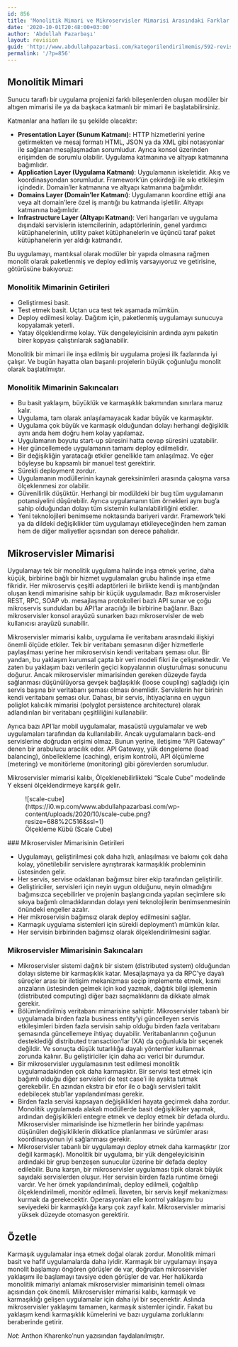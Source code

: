 ```yaml
---
id: 856
title: 'Monolitik Mimari ve Mikroservisler Mimarisi Arasındaki Farklar'
date: '2020-10-01T20:48:00+03:00'
author: 'Abdullah Pazarbaşı'
layout: revision
guid: 'http://www.abdullahpazarbasi.com/kategorilendirilmemis/592-revision-v1'
permalink: '/?p=856'
---
```


## Monolitik Mimari

Sunucu taraflı bir uygulama projenizi farklı bileşenlerden oluşan modüler bir altıgen mimarisi ile ya da başkaca katmanlı bir mimari ile başlatabilirsiniz.

Katmanlar ana hatları ile şu şekilde olacaktır:

- **Presentation Layer (Sunum Katmanı):** HTTP hizmetlerini yerine getirmekten ve mesaj formatı HTML, JSON ya da XML gibi notasyonlar ile sağlanan mesajlaşmadan sorumludur. Ayrıca konsol üzerinden erişimden de sorumlu olabilir. Uygulama katmanına ve altyapı katmanına bağımlıdır.
- **Application Layer (Uygulama Katmanı)**: Uygulamanın iskeletidir. Akış ve koordinasyondan sorumludur. Framework’ün çekirdeği ile sıkı etkileşim içindedir. Domain’ler katmanına ve altyapı katmanına bağımlıdır.
- **Domains Layer (Domain’ler Katmanı)**: Uygulamanın koordine ettiği ana veya alt domain’lere özel iş mantığı bu katmanda işletilir. Altyapı katmanına bağımlıdır.
- **Infrastructure Layer (Altyapı Katmanı)**: Veri hangarları ve uygulama dışındaki servislerin istemcilerinin, adaptörlerinin, genel yardımcı kütüphanelerinin, utility paket kütüphanelerin ve üçüncü taraf paket kütüphanelerin yer aldığı katmandır.

Bu uygulamayı, mantıksal olarak modüler bir yapıda olmasına rağmen monolit olarak paketlenmiş ve deploy edilmiş varsayıyoruz ve getirisine, götürüsüne bakıyoruz:

### Monolitik Mimarinin Getirileri

- Geliştirmesi basit.
- Test etmek basit. Uçtan uca test tek aşamada mümkün.
- Deploy edilmesi kolay. Dağıtım için, paketlenmiş uygulamayı sunucuya kopyalamak yeterli.
- Yatay ölçeklendirme kolay. Yük dengeleyicisinin ardında aynı paketin birer kopyası çalıştırılarak sağlanabilir.

Monolitik bir mimari ile inşa edilmiş bir uygulama projesi ilk fazlarında iyi çalışır. Ve bugün hayatta olan başarılı projelerin büyük çoğunluğu monolit olarak başlatılmıştır.

### Monolitik Mimarinin Sakıncaları

- Bu basit yaklaşım, büyüklük ve karmaşıklık bakımından sınırlara maruz kalır.
- Uygulama, tam olarak anlaşılamayacak kadar büyük ve karmaşıktır.
- Uygulama çok büyük ve karmaşık olduğundan dolayı herhangi değişiklik aynı anda hem doğru hem kolay yapılamaz.
- Uygulamanın boyutu start-up süresini hatta cevap süresini uzatabilir.
- Her güncellemede uygulamanın tamamı deploy edilmelidir.
- Bir değişikliğin yaratacağı etkiler genellikle tam anlaşılmaz. Ve eğer böyleyse bu kapsamlı bir manuel test gerektirir.
- Sürekli deployment zordur.
- Uygulamanın modüllerinin kaynak gereksinimleri arasında çakışma varsa ölçeklenmesi zor olabilir.
- Güvenilirlik düşüktür. Herhangi bir modüldeki bir bug tüm uygulamanın potansiyelini düşürebilir. Ayrıca uygulamanın tüm örnekleri aynı bug’a sahip olduğundan dolayı tüm sistemin kullanılabilirliğini etkiler.
- Yeni teknolojileri benimseme noktasında bariyeri vardır. Framework’teki ya da dildeki değişiklikler tüm uygulamayı etkileyeceğinden hem zaman hem de diğer maliyetler açısından son derece pahalıdır.

## Mikroservisler Mimarisi

Uygulamayı tek bir monolitik uygulama halinde inşa etmek yerine, daha küçük, birbirine bağlı bir hizmet uygulamaları grubu halinde inşa etme fikridir. Her mikroservis çeşitli adaptörleri ile birlikte kendi iş mantığından oluşan kendi mimarisine sahip bir küçük uygulamadır. Bazı mikroservisler REST, RPC, SOAP vb. mesajlaşma protokolleri bazlı API sunar ve çoğu mikroservis sundukları bu API’lar aracılığı ile birbirine bağlanır. Bazı mikroservisler konsol arayüzü sunarken bazı mikroservisler de web kullanıcısı arayüzü sunabilir.

Mikroservisler mimarisi kalıbı, uygulama ile veritabanı arasındaki ilişkiyi önemli ölçüde etkiler. Tek bir veritabanı şemasının diğer hizmetlerle paylaşılması yerine her mikroservisin kendi veritabanı şeması olur. Bir yandan, bu yaklaşım kurumsal çapta bir veri modeli fikri ile çelişmektedir. Ve zaten bu yaklaşım bazı verilerin geçici kopyalarının oluşturulması sonucunu doğurur. Ancak mikroservisler mimarisinden gereken düzeyde fayda sağlanması düşünülüyorsa gevşek bağlaşıklık (loose coupling) sağladığı için servis başına bir veritabanı şeması olması önemlidir. Servislerin her birinin kendi veritabanı şeması olur. Dahası, bir servis, ihtiyaçlarına en uygun poliglot kalıcılık mimarisi (polyglot persistence architecture) olarak adlandırılan bir veritabanı çeşitliliğini kullanabilir.

Ayrıca bazı API’lar mobil uygulamalar, masaüstü uygulamalar ve web uygulamaları tarafından da kullanılabilir. Ancak uygulamaların back-end servislerine doğrudan erişimi olmaz. Bunun yerine, iletişime “API Gateway” denen bir arabulucu aracılık eder. API Gateway, yük dengeleme (load balancing), önbellekleme (caching), erişim kontrolü, API ölçümleme (metering) ve monitörleme (monitoring) gibi görevlerden sorumludur.

Mikroservisler mimarisi kalıbı, Ölçeklenebilirlikteki “Scale Cube” modelinde Y ekseni ölçeklendirmeye karşılık gelir.

<div class="wp-block-image image-background-white"><figure class="aligncenter size-full">![scale-cube](https://i0.wp.com/www.abdullahpazarbasi.com/wp-content/uploads/2020/10/scale-cube.png?resize=688%2C516&ssl=1)<figcaption>Ölçekleme Kübü (Scale Cube)</figcaption></figure></div>### Mikroservisler Mimarisinin Getirileri

- Uygulamayı, geliştirilmesi çok daha hızlı, anlaşılması ve bakımı çok daha kolay, yönetilebilir servislere ayrıştırarak karmaşıklık probleminin üstesinden gelir.
- Her servis, servise odaklanan bağımsız birer ekip tarafından geliştirilir.
- Geliştiriciler, servisleri için neyin uygun olduğunu, neyin olmadığını bağımsızca seçebilirler ve projenin başlangıcında yapılan seçimlere sıkı sıkıya bağımlı olmadıklarından dolayı yeni teknolojilerin benimsenmesinin önündeki engeller azalır.
- Her mikroservisin bağımsız olarak deploy edilmesini sağlar.
- Karmaşık uygulama sistemleri için sürekli deployment’ı mümkün kılar.
- Her servisin birbirinden bağımsız olarak ölçeklendirilmesini sağlar.

### Mikroservisler Mimarisinin Sakıncaları

- Mikroservisler sistemi dağıtık bir sistem (distributed system) olduğundan dolayı sisteme bir karmaşıklık katar. Mesajlaşmaya ya da RPC’ye dayalı süreçler arası bir iletişim mekanizması seçip implemente etmek, kısmi arızaların üstesinden gelmek için kod yazmak, dağıtık bilgi işlemenin (distributed computing) diğer bazı saçmalıklarını da dikkate almak gerekir.
- Bölümlendirilmiş veritabanı mimarisine sahiptir. Mikroservisler tabanlı bir uygulamada birden fazla business entity’yi güncelleyen servis etkileşimleri birden fazla servisin sahip olduğu birden fazla veritabanı şemasında güncellemeye ihtiyaç duyabilir. Veritabanlarının çoğunun desteklediği distributed transaction’lar (XA) da çoğunlukla bir seçenek değildir. Ve sonuçta düşük tutarlılığa dayalı yöntemler kullanmak zorunda kalınır. Bu geliştiriciler için daha acı verici bir durumdur.
- Bir mikroservisler uygulamasının test edilmesi monolitik uygulamadakinden çok daha karmaşıktır. Bir servisi test etmek için bağımlı olduğu diğer servisleri de test case’i ile ayakta tutmak gerekebilir. En azından ekstra bir efor ile o bağlı servisleri taklit edebilecek stub’lar yapılandırılması gerekir.
- Birden fazla servisi kapsayan değişiklikleri hayata geçirmek daha zordur. Monolitik uygulamada alakalı modüllerde basit değişiklikler yapmak, ardından değişiklikleri entegre etmek ve deploy etmek bir defada olurdu. Mikroservisler mimarisinde ise hizmetlerin her birinde yapılması düşünülen değişikliklerin dikkatlice planlanması ve sürümler arası koordinasyonun iyi sağlanması gerekir.
- Mikroservisler tabanlı bir uygulamayı deploy etmek daha karmaşıktır (zor değil karmaşık). Monolitik bir uygulama, bir yük dengeleyicisinin ardındaki bir grup benzeşen sunucular üzerine bir defada deploy edilebilir. Buna karşın, bir mikroservisler uygulaması tipik olarak büyük sayıdaki servislerden oluşur. Her servisin birden fazla runtime örneği vardır. Ve her örnek yapılandırılmalı, deploy edilmeli, çoğaltılıp ölçeklendirilmeli, monitör edilmeli. İlaveten, bir servis keşif mekanizması kurmak da gerekecektir. Operasyonları elle kontrol yaklaşımı bu seviyedeki bir karmaşıklığa karşı çok zayıf kalır. Mikroservisler mimarisi yüksek düzeyde otomasyon gerektirir.

## Özetle

Karmaşık uygulamalar inşa etmek doğal olarak zordur. Monolitik mimari basit ve hafif uygulamalarda daha iyidir. Karmaşık bir uygulamayı inşaya monolit başlamayı öngören görüşler de var, doğrudan mikroservisler yaklaşımı ile başlamayı tavsiye eden görüşler de var. Her halükarda monolitik mimariyi anlamak mikroservisler mimarisinin temeli olması açısından çok önemli. Mikroservisler mimarisi kalıbı, karmaşık ve karmaşıklığı gelişen uygulamalar için daha iyi bir seçenektir. Aslında mikroservisler yaklaşımı tamamen, karmaşık sistemler içindir. Fakat bu yaklaşım kendi karmaşıklık kümelerini ve bazı uygulama zorluklarını beraberinde getirir.

*Not*: Anthon Kharenko’nun yazısından faydalanılmıştır.